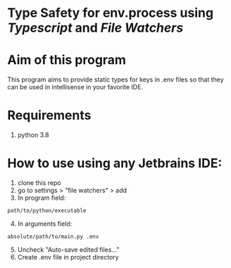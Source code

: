 # Type Safety for env.process using *Typescript* and *File Watchers*

# Aim of this program
This program aims to provide static types for keys in .env files so that they can
be used in intellisense in your favorite IDE.

# Requirements
1. python 3.8

# How to use using any Jetbrains IDE:
1. clone this repo
2. go to settings > "file watchers" > add 
3. In program field:
```
path/to/python/executable
```
4. In arguments field: 
```
absolute/path/to/main.py .env
``` 
5. Uncheck "Auto-save edited files..." 
6. Create .env file in project directory
